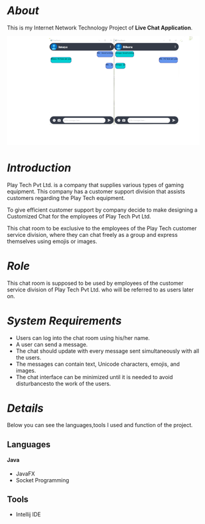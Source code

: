 # *About*
This is my Internet Network Technology Project of **Live Chat Application**.

![Image of Book](src/assets/image/Screenshot_2022-09-06_125858-removebg-preview.png)

# *Introduction*
Play Tech Pvt Ltd. is a company that supplies various types of gaming equipment. This company has a customer support division that assists customers regarding the Play Tech equipment.

To give efficient customer support by company decide to make  designing a Customized Chat for the employees of Play Tech Pvt Ltd.

This chat room to be exclusive to the employees of the Play Tech customer service division, where they can chat freely as a group and express themselves using emojis or images.

# *Role*
This chat room is supposed to be used by employees of the customer service division of Play Tech Pvt Ltd. who will be referred to as users later on.

# *System Requirements*
* Users can log into the chat room using his/her name.
* A user can send a message.
* The chat should update with every message sent simultaneously with all the users.
* The messages can contain text, Unicode characters, emojis, and images.
* The chat interface can be minimized until it is needed to avoid disturbancesto the work of the 
  users.

# *Details*

Below you can see the languages,tools I used and function of the project.

## Languages

#### Java 
* JavaFX 
* Socket Programming 

## Tools
* Intellij IDE


